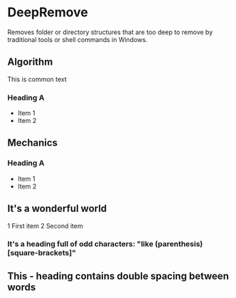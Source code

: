 # DeepRemove

Removes folder or directory structures that are too deep 
to remove by traditional tools or shell commands in Windows.

## Algorithm

This is common text

### Heading A

- Item 1
- Item 2

## Mechanics

### Heading A

- Item 1
- Item 2

## It's a wonderful world

1 First item
2 Second item

### It's a heading full of odd characters: "like (parenthesis) [square-brackets]"

## This - heading contains  double  spacing between  words
